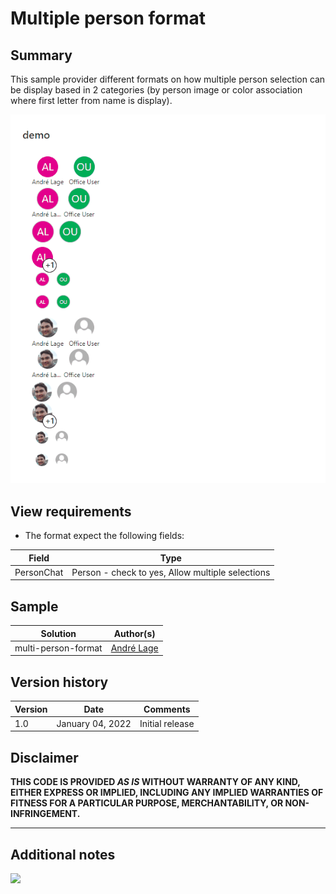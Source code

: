 # Multiple person format

## Summary
This sample provider different formats on how multiple person selection can be display based in 2 categories (by person image or color association where first letter from name is display).

![Multiple person format](./assets/MultiPersonFormats.gif)

## View requirements
- The format expect the following fields:

Field |Type
--------|---------
PersonChat | Person - check to yes, Allow multiple selections

## Sample

Solution|Author(s)
--------|---------
multi-person-format | [André Lage](https://twitter.com/aaclage)

## Version history

Version|Date|Comments
-------|----|--------
1.0|January 04, 2022|Initial release

## Disclaimer
**THIS CODE IS PROVIDED *AS IS* WITHOUT WARRANTY OF ANY KIND, EITHER EXPRESS OR IMPLIED, INCLUDING ANY IMPLIED WARRANTIES OF FITNESS FOR A PARTICULAR PURPOSE, MERCHANTABILITY, OR NON-INFRINGEMENT.**

---

## Additional notes

<img src="https://pnptelemetry.azurewebsites.net/list-formatting/view-samples/multi-person-format" />